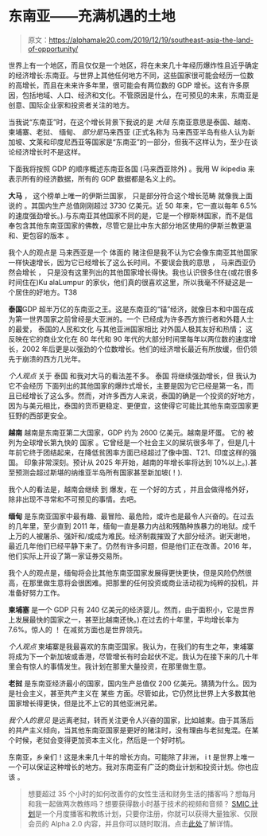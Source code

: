 # 东南亚——充满机遇的土地

> 原文：<https://alphamale20.com/2019/12/19/southeast-asia-the-land-of-opportunity/>

世界上有一个地区，而且仅仅是一个地区，将在未来几十年经历爆炸性且近乎确定的经济增长:东南亚。与世界上其他任何地方不同，这些国家很可能会经历一位数的高增长，而且在未来许多年里，很可能会有两位数的 GDP 增长。这有许多原因，包括地域、人口、经济和文化。不管原因是什么，在可预见的未来，东南亚是创意、国际企业家和投资者关注的地方。

当我说“东南亚”时，在这个增长背景下我说的是 *大陆* 东南亚意思是泰国、越南、柬埔寨、老挝、 缅甸、 *部分是*马来西亚 (正式名称为 马来西亚半岛有些人认为新加坡、文莱和印度尼西亚等国家是“东南亚”的一部分，但我不这样认为，至少在谈论经济增长时不是这样。

下面我将按照 GDP 的顺序概述东南亚各国 (马来西亚除外) 。我用 W ikipedia 来表示所有的经济数据，所有的 GDP 数据都是名义上的。

**大马** ， 这个榜单上唯一的伊斯兰国家， 只是部分符合这个增长范畴 就像我上面说的 。其国内生产总值刚刚超过 3730 亿美元。近 50 年来，它一直以每年 6.5%的速度强劲增长。).与东南亚其他国家不同的是，它是一个穆斯林国家，而不是信奉包含其他东南亚国家的佛教，尽管它是比中东大部分地区使用的伊斯兰教更温和、更包容的版本 。

我个人的观点是 马来西亚是一个 体面的 赌注但是我不认为它会像东南亚其他国家一样快速增长，因为它已经增长了这么长时间。不要误会我的意思 ， 马来西亚仍然会增长 ， 只是没有这里列出的其他国家增长得快。我也认识很多住在(或花很多时间住在)Ku alaLumpur 的家伙，他们真的很喜欢这里，所以我毫不怀疑这是一个居住的好地方。T38

**泰国**GDP 超半万亿的东南亚之王。这是东南亚的“锚”经济，就像日本和中国在成为第一世界国家之前曾经是大亚洲的。一个 已经成为许多西方旅行者和外籍人士的最爱， 泰国的人民和文化 与其他亚洲国家相比 对外国人极其友好和热情； 这反映在它的商业文化在 80 年代和 90 年代的大部分时间里每年以两位数的速度增长，2002 年后更是以强劲的个位数增长。他们的经济增长最近有所放缓，但仍领先于崩溃的西方几光年。

*个人观点* 关于 泰国 和我对大马的看法差不多。 泰国 将继续强劲增长，但 我认为它不会经历 下面列出的其他国家的爆炸式增长，主要是因为它已经是第一名，而且已经增长了这么多。然而，对许多西方人来说，泰国的确是一个投资的好地方，因为与美元相比，泰国的货币更稳定、更便宜，这使得它可能比其他东南亚国家更狂野的西部更安全。

**越南** 越南是东南亚第二大国家，GDP 约为 2600 亿美元。越南是坏蛋。 它的 被列为全球增长第九快的 国家 。它曾经是一个社会主义的屎坑很多年了，但是几十年前它终于团结起来，在降低贫困率方面已经超过了像中国、T21、印度这样的强国。 印象非常深刻。预计从 2025 年开始，越南的年增长率将达到 10%以上。).甚至预测会超过斯堪的纳维亚半岛所有国家甚至新加坡(！).

我个人的看法是，越南会继续 到 爆发，在 一个好的方式 ，并且会做得格外好，除非出现不寻常和不可预见的事情。去吧。

**缅甸** 是东南亚国家中最有趣、最冒险、最危险，或许也是最令人兴奋的。在过去的几年里，至少直到 2011 年，缅甸一直是暴力内战和残酷种族暴力的地狱。成千上万的人被屠杀、强奸和/或成为难民。经济制裁摧毁了大部分经济。谢天谢地，最近几年他们已经平静下来了。仍然有许多问题，但是他们正在改善。2016 年，他们实际上开设了第一家证券交易所。

我个人的观点是，缅甸将会比其他东南亚国家发展得更快更快，但是风险仍然很高，在那里做生意将会很困难。把那里的任何投资或商业活动视为纯粹的投机，并准备好努力工作。

**柬埔塞** 是一个 GDP 只有 240 亿美元的经济婴儿。然而，由于面积小，它是世界上发展最快的国家之一，甚至比越南还快。).在过去的十年里，平均增长率为 7.6%。惊人的 ！ 在减贫方面也是世界领先。

*个人观点* 柬埔寨是我最喜欢的东南亚国家。我认为，在我们的有生之年，柬埔寨将成为下一个新加坡或香港，尽管增长有时会起伏不定。我认为在接下来的几十年里会有惊人的事情发生。我计划在那里大量投资，在那里做生意。

**老挝** 是东南亚经济最小的国家，国内生产总值仅 200 亿美元。猜猜为什么。因为是社会主义，甚至共产主义在 某些 方面。尽管如此，它仍然比世界上大多数其他国家增长得更快，但是比不上它的其他亚洲兄弟。

*我个人的意见* 是远离老挝，转而关注更令人兴奋的国家，比如越柬。由于其落后的共产主义倾向，当其他东南亚国家是更好的赌注时，没有理由与老挝鬼混。在某个时候，老挝会变得更加资本主义化，然后是一个好时机。

东南亚，乡亲们！这是未来几十年的增长方向。可能除了非洲， i t 是世界上唯一一个可以保证这种增长的地方。我对东南亚有广泛的商业计划和投资计划。你也应该 。

> 想要超过 35 个小时的如何改善你的女性生活和财务生活的播客吗？想每月和我一起做两次教练吗？想要获得数小时基于技术的视频和音频？ [SMIC 计划](https://alphamale20.kartra.com/page/vIL17)是一个月度播客和教练计划，只要你注册，你就可以获得大量独家、仅限会员的 Alpha 2.0 内容，并且你可以随时取消。点击[此处](https://alphamale20.kartra.com/page/vIL17)了解详情。